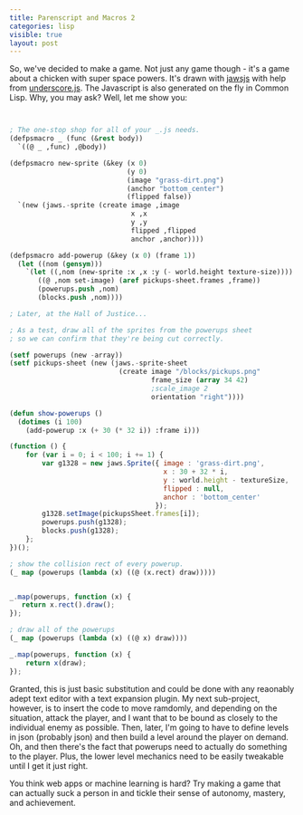 ```yaml
---
title: Parenscript and Macros 2
categories: lisp
visible: true
layout: post
---
```


So, we've decided to make a game.  Not just any game though - it's a game about a chicken with super space powers.  It's drawn with [jawsjs](http://jawsjs.com) with help from [underscore.js](http://underscorejs.org).   The Javascript is also generated on the fly in Common Lisp.  Why, you may ask?  Well, let me show you:

```lisp


; The one-stop shop for all of your _.js needs.
(defpsmacro _ (func (&rest body))
  `((@ _ ,func) ,@body))

(defpsmacro new-sprite (&key (x 0)
                             (y 0)
                             (image "grass-dirt.png")
                             (anchor "bottom_center")
                             (flipped false))
  `(new (jaws.-sprite (create image ,image
                              x ,x
                              y ,y
                              flipped ,flipped
                              anchor ,anchor))))

(defpsmacro add-powerup (&key (x 0) (frame 1))
  (let ((nom (gensym)))
    `(let ((,nom (new-sprite :x ,x :y (- world.height texture-size))))
       ((@ ,nom set-image) (aref pickups-sheet.frames ,frame))
       (powerups.push ,nom)
       (blocks.push ,nom))))

; Later, at the Hall of Justice...

; As a test, draw all of the sprites from the powerups sheet
; so we can confirm that they're being cut correctly.

(setf powerups (new -array))
(setf pickups-sheet (new (jaws.-sprite-sheet
                           (create image "/blocks/pickups.png"
                                   frame_size (array 34 42)
                                   ;scale_image 2
                                   orientation "right"))))

(defun show-powerups ()
  (dotimes (i 100)
    (add-powerup :x (+ 30 (* 32 i)) :frame i)))

```

```js
(function () {
    for (var i = 0; i < 100; i += 1) {
        var g1328 = new jaws.Sprite({ image : 'grass-dirt.png',
                                      x : 30 + 32 * i,
                                      y : world.height - textureSize,
                                      flipped : null,
                                      anchor : 'bottom_center'
                                    });
        g1328.setImage(pickupsSheet.frames[i]);
        powerups.push(g1328);
        blocks.push(g1328);
    };
})();
```

```lisp
; show the collision rect of every powerup.
(_ map (powerups (lambda (x) ((@ (x.rect) draw)))))

```

```js

_.map(powerups, function (x) {
   return x.rect().draw();
});

```

```lisp
; draw all of the powerups
(_ map (powerups (lambda (x) ((@ x) draw))))
```

```js
_.map(powerups, function (x) {
    return x(draw);
});
```

Granted, this is just basic substitution and could be done with any reaonably adept text editor with a text expansion plugin.  My next sub-project, however, is to insert the code to move ramdomly, and depending on the situation, attack the player, and I want that to be bound as closely to the individual enemy as possible.  Then, later, I'm going to have to define levels in json (probably json) and then build a level around the player on demand.  Oh, and then there's the fact that powerups need to actually do something to the player.  Plus, the lower level mechanics need to be easily tweakable until I get it just right.

You think web apps or machine learning is hard?  Try making a game that can actually suck a person in and tickle their sense of autonomy, mastery, and achievement.
